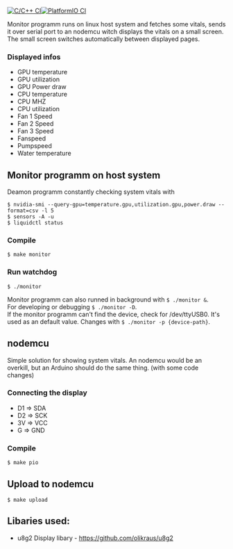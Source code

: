 [![C/C++ CI](https://github.com/vatriani/sys_display/actions/workflows/c-cpp.yml/badge.svg)](https://github.com/vatriani/sys_display/actions/workflows/c-cpp.yml)[![PlatformIO CI](https://github.com/vatriani/sys_display/actions/workflows/pio.yml/badge.svg)](https://github.com/vatriani/sys_display/actions/workflows/pio.yml)

Monitor programm runs on linux host system and fetches some vitals, sends it over
serial port to an nodemcu witch displays the vitals on a small screen.
The small screen switches automatically between displayed pages.

### Displayed infos
- GPU temperature
- GPU utilization
- GPU Power draw
- CPU temperature
- CPU MHZ
- CPU utilization
- Fan 1 Speed
- Fan 2 Speed
- Fan 3 Speed
- Fanspeed
- Pumpspeed
- Water temperature

## Monitor programm on host system
Deamon programm constantly checking system vitals with  

`$ nvidia-smi --query-gpu=temperature.gpu,utilization.gpu,power.draw --format=csv -l 5`  
`$ sensors -A -u`  
`$ liquidctl status`  

### Compile
`$ make monitor`

### Run watchdog
`$ ./monitor`

Monitor programm can also runned in background with `$ ./monitor &`.  
For developing or debugging `$ ./monitor -D`.  
If the monitor programm can't find the device, check for /dev/ttyUSB0. It's
used as an default value. Changes with `$ ./monitor -p {device-path}`.



## nodemcu
Simple solution for showing system vitals. An nodemcu would be an overkill, but
an Arduino should do the same thing. (with some code changes)

### Connecting the display
- D1 => SDA
- D2 => SCK
- 3V => VCC
- G => GND

### Compile
`$ make pio`

## Upload to nodemcu
`$ make upload`

## Libaries used:
- u8g2 Display libary - https://github.com/olikraus/u8g2
